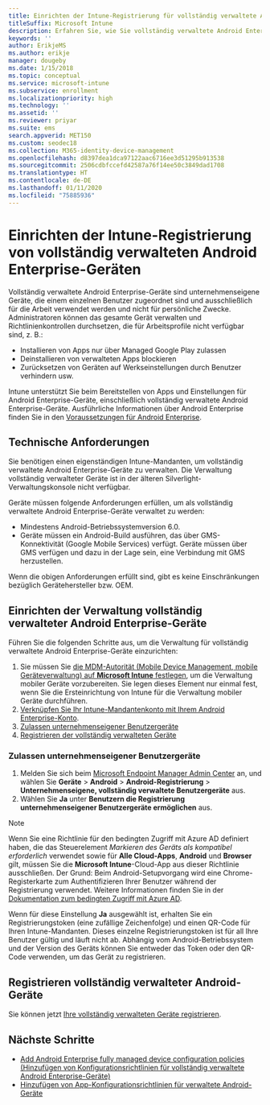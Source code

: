 ```yaml
---
title: Einrichten der Intune-Registrierung für vollständig verwaltete Android Enterprise-Geräte
titleSuffix: Microsoft Intune
description: Erfahren Sie, wie Sie vollständig verwaltete Android Enterprise-Geräte in Intune registrieren.
keywords: ''
author: ErikjeMS
ms.author: erikje
manager: dougeby
ms.date: 1/15/2018
ms.topic: conceptual
ms.service: microsoft-intune
ms.subservice: enrollment
ms.localizationpriority: high
ms.technology: ''
ms.assetid: ''
ms.reviewer: priyar
ms.suite: ems
search.appverid: MET150
ms.custom: seodec18
ms.collection: M365-identity-device-management
ms.openlocfilehash: d8397dea1dca97122aac6716ee3d51295b913538
ms.sourcegitcommit: 2506cdbfccefd42587a76f14ee50c3849dad1708
ms.translationtype: HT
ms.contentlocale: de-DE
ms.lasthandoff: 01/11/2020
ms.locfileid: "75885936"
---
```

# <a name="set-up-intune-enrollment-of-android-enterprise-fully-managed-devices"></a>Einrichten der Intune-Registrierung von vollständig verwalteten Android Enterprise-Geräten 

Vollständig verwaltete Android Enterprise-Geräte sind unternehmenseigene Geräte, die einem einzelnen Benutzer zugeordnet sind und ausschließlich für die Arbeit verwendet werden und nicht für persönliche Zwecke. Administratoren können das gesamte Gerät verwalten und Richtlinienkontrollen durchsetzen, die für Arbeitsprofile nicht verfügbar sind, z. B.:
- Installieren von Apps nur über Managed Google Play zulassen
- Deinstallieren von verwalteten Apps blockieren
- Zurücksetzen von Geräten auf Werkseinstellungen durch Benutzer verhindern usw.

Intune unterstützt Sie beim Bereitstellen von Apps und Einstellungen für Android Enterprise-Geräte, einschließlich vollständig verwaltete Android Enterprise-Geräte. Ausführliche Informationen über Android Enterprise finden Sie in den [Voraussetzungen für Android Enterprise](https://support.google.com/work/android/answer/6174145?hl=en&ref_topic=6151012).

## <a name="technical-requirements"></a>Technische Anforderungen

Sie benötigen einen eigenständigen Intune-Mandanten, um vollständig verwaltete Android Enterprise-Geräte zu verwalten. Die Verwaltung vollständig verwalteter Geräte ist in der älteren Silverlight-Verwaltungskonsole nicht verfügbar.

Geräte müssen folgende Anforderungen erfüllen, um als vollständig verwaltete Android Enterprise-Geräte verwaltet zu werden:

- Mindestens Android-Betriebssystemversion 6.0.
- Geräte müssen ein Android-Build ausführen, das über GMS-Konnektivität (Google Mobile Services) verfügt. Geräte müssen über GMS verfügen und dazu in der Lage sein, eine Verbindung mit GMS herzustellen.

Wenn die obigen Anforderungen erfüllt sind, gibt es keine Einschränkungen bezüglich Gerätehersteller bzw. OEM.

## <a name="set-up-android-enterprise-fully-managed-device-management"></a>Einrichten der Verwaltung vollständig verwalteter Android Enterprise-Geräte

Führen Sie die folgenden Schritte aus, um die Verwaltung für vollständig verwaltete Android Enterprise-Geräte einzurichten:

1. Sie müssen Sie [die MDM-Autorität (Mobile Device Management, mobile Geräteverwaltung) auf **Microsoft Intune** festlegen](../fundamentals/mdm-authority-set.md), um die Verwaltung mobiler Geräte vorzubereiten. Sie legen dieses Element nur einmal fest, wenn Sie die Ersteinrichtung von Intune für die Verwaltung mobiler Geräte durchführen.
2. [Verknüpfen Sie Ihr Intune-Mandantenkonto mit Ihrem Android Enterprise-Konto](connect-intune-android-enterprise.md).
3. [Zulassen unternehmenseigener Benutzergeräte](#enable-corporate-owned-user-devices)
4. [Registrieren der vollständig verwalteten Geräte](#enroll-the-fully-managed-devices)

### <a name="enable-corporate-owned-user-devices"></a>Zulassen unternehmenseigener Benutzergeräte

1. Melden Sie sich beim [Microsoft Endpoint Manager Admin Center](https://go.microsoft.com/fwlink/?linkid=2109431) an, und wählen Sie **Geräte** > **Android** > **Android-Registrierung**  > **Unternehmenseigene, vollständig verwaltete Benutzergeräte** aus.
2. Wählen Sie **Ja** unter **Benutzern die Registrierung unternehmenseigener Benutzergeräte ermöglichen** aus.

> [!NOTE]
> Wenn Sie eine Richtlinie für den bedingten Zugriff mit Azure AD definiert haben, die das Steuerelement *Markieren des Geräts als kompatibel erforderlich* verwendet sowie für **Alle Cloud-Apps**, **Android** und **Browser** gilt, müssen Sie die **Microsoft Intune**-Cloud-App aus dieser Richtlinie ausschließen. Der Grund: Beim Android-Setupvorgang wird eine Chrome-Registerkarte zum Authentifizieren Ihrer Benutzer während der Registrierung verwendet. Weitere Informationen finden Sie in der [Dokumentation zum bedingten Zugriff mit Azure AD](https://docs.microsoft.com/azure/active-directory/conditional-access/).

Wenn für diese Einstellung **Ja** ausgewählt ist, erhalten Sie ein Registrierungstoken (eine zufällige Zeichenfolge) und einen QR-Code für Ihren Intune-Mandanten. Dieses einzelne Registrierungstoken ist für all Ihre Benutzer gültig und läuft nicht ab. Abhängig vom Android-Betriebssystem und der Version des Geräts können Sie entweder das Token oder den QR-Code verwenden, um das Gerät zu registrieren.

## <a name="enroll-the-fully-managed-devices"></a>Registrieren vollständig verwalteter Android-Geräte
Sie können jetzt [Ihre vollständig verwalteten Geräte registrieren](android-dedicated-devices-fully-managed-enroll.md).

## <a name="next-steps"></a>Nächste Schritte
- [Add Android Enterprise fully managed device configuration policies (Hinzufügen von Konfigurationsrichtlinien für vollständig verwaltete Android Enterprise-Geräte)](../configuration/device-restrictions-android-for-work.md#device-owner-only)
- [Hinzufügen von App-Konfigurationsrichtlinien für verwaltete Android-Geräte](../apps/app-configuration-policies-use-android.md)

